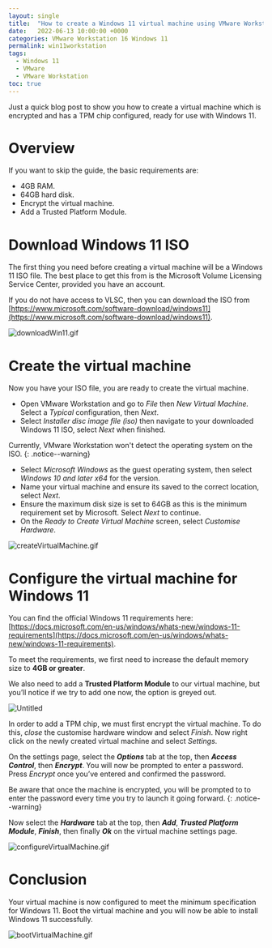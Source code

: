 ```yaml
---
layout: single
title:  "How to create a Windows 11 virtual machine using VMware Workstation 16"
date:   2022-06-13 10:00:00 +0000
categories: VMware Workstation 16 Windows 11
permalink: win11workstation
tags:
  - Windows 11
  - VMware
  - VMware Workstation
toc: true
---
```

Just a quick blog post to show you how to create a virtual machine which is encrypted and has a TPM chip configured, ready for use with Windows 11.

# Overview
If you want to skip the guide, the basic requirements are:
- 4GB RAM.
- 64GB hard disk.
- Encrypt the virtual machine.
- Add a Trusted Platform Module.

# Download Windows 11 ISO

The first thing you need before creating a virtual machine will be a Windows 11 ISO file. The best place to get this from is the Microsoft Volume Licensing Service Center, provided you have an account. 

If you do not have access to VLSC, then you can download the ISO from [https://www.microsoft.com/software-download/windows11](https://www.microsoft.com/software-download/windows11).

![downloadWin11.gif](assets/images/VMwareWorkspaceWin11/downloadWin11.gif)

# Create the virtual machine

Now you have your ISO file, you are ready to create the virtual machine.

- Open VMware Workstation and go to *File* then *New Virtual Machine.* Select a *Typical* configuration, then *Next*.
- Select *Installer disc image file (iso)* then navigate to your downloaded Windows 11 ISO, select *Next* when finished.

Currently, VMware Workstation won't detect the operating system on the ISO.
{: .notice--warning}

- Select *Microsoft Windows* as the guest operating system, then select *Windows 10 and later x64* for the version.
- Name your virtual machine and ensure its saved to the correct location, select *Next*.
- Ensure the maximum disk size is set to 64GB as this is the minimum requirement set by Microsoft. Select *Next* to continue.
- On the *Ready to Create Virtual Machine* screen, select *Customise Hardware*.

![createVirtualMachine.gif](assets/images/VMwareWorkspaceWin11/createVirtualMachine.gif)

# Configure the virtual machine for Windows 11

You can find the official Windows 11 requirements here:
[https://docs.microsoft.com/en-us/windows/whats-new/windows-11-requirements](https://docs.microsoft.com/en-us/windows/whats-new/windows-11-requirements).

To meet the requirements, we first need to increase the default memory size to **4GB or greater**.

We also need to add a **Trusted Platform Module** to our virtual machine, but you’ll notice if we try to add one now, the option is greyed out.

![Untitled](assets/images/VMwareWorkspaceWin11/tpmAdd.png)

In order to add a TPM chip, we must first encrypt the virtual machine. To do this, *close* the customise hardware window and select *Finish*. Now right click on the newly created virtual machine and select *Settings*. 

On the settings page, select the ***Options*** tab at the top, then ***Access Control***, then ***Encrypt***. You will now be prompted to enter a password. Press *Encrypt* once you’ve entered and confirmed the password.

Be aware that once the machine is encrypted, you will be prompted to to enter the password every time you try to launch it going forward.
{: .notice--warning}

Now select the ***Hardware*** tab at the top, then ***Add***, ***Trusted Platform Module***, ***Finish***, then finally ***Ok*** on the virtual machine settings page.

![configureVirtualMachine.gif](assets/images/VMwareWorkspaceWin11/configureVirtualMachine.gif)



# Conclusion

Your virtual machine is now configured to meet the minimum specification for Windows 11. Boot the virtual machine and you will now be able to install Windows 11 successfully.

![bootVirtualMachine.gif](assets/images/VMwareWorkspaceWin11/bootVirtualMachine.gif)